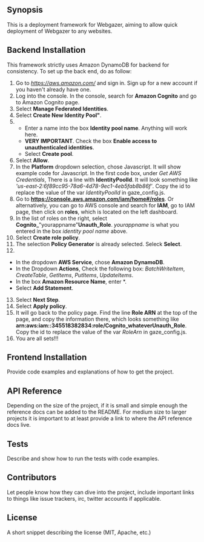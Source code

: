 ## Synopsis

This is a deployment framework for Webgazer, aiming to allow quick deployment of Webgazer to any websites. 

## Backend Installation

This framework strictly uses Amazon DynamoDB for backend for consistency. To set up the back end, do as follow:
1. Go to *https://aws.amazon.com/* and sign in. Sign up for a new account if you haven't already have one.
2. Log into the console. In the console, search for **Amazon Cognito** and go to Amazon Cognito page.
3. Select **Manage Federated Identities**. 
4. Select **Create New Identity Pool"**. 
5. 
    - Enter a name into the box **Identity pool name**. Anything will work here. 
    - **VERY IMPORTANT**. Check the box **Enable access to unauthenticaled identities**.
    - Select **Create pool**. 
6. Select **Allow**. 
7. In the **Platform** dropdown selection, chose Javascript. It will show example code for Javascript. In the first code box, under *Get AWS Credentials*, There is a line with 
**IdentityPoolId**. It will look something like *'us-east-2:6f89cc95-78a6-4d78-9ec1-4eb5fab8b86f'*. Copy the id to replace the value of the var *IdentityPoolId* in gaze_config.js. 
8. Go to **https://console.aws.amazon.com/iam/home#/roles**. Or alternatively, you can go to AWS console and search for **IAM**, go to IAM page, then click on **roles**, which is located on the left dashboard.
9. In the list of roles on the right, select **Cognito_**"yourappname"****Unauth**_Role**.  *yourappname* is what you entered in the box *identity pool name* above. 
10. Select **Create role policy**.
11. The selection **Policy Generator** is already selected. Seleck **Select**. 
12. 
- In the dropdown **AWS Service**, chose **Amazon DynamoDB**.
- In the Dropdown **Actions**, Check the following box: *BatchWriteItem*, *CreateTable*, *GetItems*, *PutItems*, *UpdateItems*. 
- In the box **Amazon Resource Name**, enter *.
- Select **Add Statement**. 
13. Select **Next Step**. 
14. Select **Apply policy**.
15. It will go back to the policy page. Find the line **Role ARN** at the top of the page, and copy the information there, which looks something like **arn:aws:iam::345518382834:role/Cognito_whateverUnauth_Role**. Copy the id to replace the value of the var *RoleArn* in gaze_config.js. 
16. You are all sets!!!

## Frontend Installation
Provide code examples and explanations of how to get the project.

## API Reference

Depending on the size of the project, if it is small and simple enough the reference docs can be added to the README. For medium size to larger projects it is important to at least provide a link to where the API reference docs live.

## Tests

Describe and show how to run the tests with code examples.

## Contributors

Let people know how they can dive into the project, include important links to things like issue trackers, irc, twitter accounts if applicable.

## License

A short snippet describing the license (MIT, Apache, etc.)